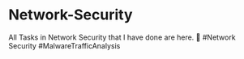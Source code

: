 # Network-Security
All Tasks in Network Security that I have done are here. 🚀 #Network Security #MalwareTrafficAnalysis
